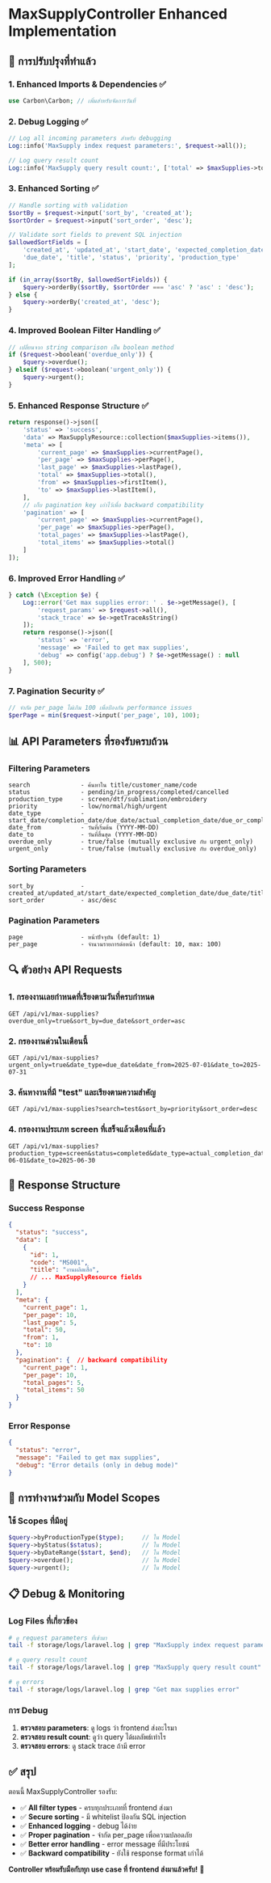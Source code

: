 # MaxSupplyController Enhanced Implementation

## 🎯 การปรับปรุงที่ทำแล้ว

### 1. **Enhanced Imports & Dependencies** ✅
```php
use Carbon\Carbon; // เพิ่มสำหรับจัดการวันที่
```

### 2. **Debug Logging** ✅
```php
// Log all incoming parameters สำหรับ debugging
Log::info('MaxSupply index request parameters:', $request->all());

// Log query result count
Log::info('MaxSupply query result count:', ['total' => $maxSupplies->total()]);
```

### 3. **Enhanced Sorting** ✅
```php
// Handle sorting with validation
$sortBy = $request->input('sort_by', 'created_at');
$sortOrder = $request->input('sort_order', 'desc');

// Validate sort fields to prevent SQL injection
$allowedSortFields = [
    'created_at', 'updated_at', 'start_date', 'expected_completion_date', 
    'due_date', 'title', 'status', 'priority', 'production_type'
];

if (in_array($sortBy, $allowedSortFields)) {
    $query->orderBy($sortBy, $sortOrder === 'asc' ? 'asc' : 'desc');
} else {
    $query->orderBy('created_at', 'desc');
}
```

### 4. **Improved Boolean Filter Handling** ✅
```php
// เปลี่ยนจาก string comparison เป็น boolean method
if ($request->boolean('overdue_only')) {
    $query->overdue();
} elseif ($request->boolean('urgent_only')) {
    $query->urgent();
}
```

### 5. **Enhanced Response Structure** ✅
```php
return response()->json([
    'status' => 'success',
    'data' => MaxSupplyResource::collection($maxSupplies->items()),
    'meta' => [
        'current_page' => $maxSupplies->currentPage(),
        'per_page' => $maxSupplies->perPage(),
        'last_page' => $maxSupplies->lastPage(),
        'total' => $maxSupplies->total(),
        'from' => $maxSupplies->firstItem(),
        'to' => $maxSupplies->lastItem(),
    ],
    // เก็บ pagination key เก่าไว้เพื่อ backward compatibility
    'pagination' => [
        'current_page' => $maxSupplies->currentPage(),
        'per_page' => $maxSupplies->perPage(),
        'total_pages' => $maxSupplies->lastPage(),
        'total_items' => $maxSupplies->total()
    ]
]);
```

### 6. **Improved Error Handling** ✅
```php
} catch (\Exception $e) {
    Log::error('Get max supplies error: ' . $e->getMessage(), [
        'request_params' => $request->all(),
        'stack_trace' => $e->getTraceAsString()
    ]);
    return response()->json([
        'status' => 'error',
        'message' => 'Failed to get max supplies',
        'debug' => config('app.debug') ? $e->getMessage() : null
    ], 500);
}
```

### 7. **Pagination Security** ✅
```php
// จำกัด per_page ไม่เกิน 100 เพื่อป้องกัน performance issues
$perPage = min($request->input('per_page', 10), 100);
```

## 📊 API Parameters ที่รองรับครบถ้วน

### **Filtering Parameters**
```
search              - ค้นหาใน title/customer_name/code
status              - pending/in_progress/completed/cancelled
production_type     - screen/dtf/sublimation/embroidery
priority            - low/normal/high/urgent
date_type           - start_date/completion_date/due_date/actual_completion_date/due_or_completion/created_at
date_from           - วันที่เริ่มต้น (YYYY-MM-DD)
date_to             - วันที่สิ้นสุด (YYYY-MM-DD)
overdue_only        - true/false (mutually exclusive กับ urgent_only)
urgent_only         - true/false (mutually exclusive กับ overdue_only)
```

### **Sorting Parameters**
```
sort_by             - created_at/updated_at/start_date/expected_completion_date/due_date/title/status/priority/production_type
sort_order          - asc/desc
```

### **Pagination Parameters**
```
page                - หน้าปัจจุบัน (default: 1)
per_page            - จำนวนรายการต่อหน้า (default: 10, max: 100)
```

## 🔍 ตัวอย่าง API Requests

### 1. กรองงานเลยกำหนดที่เรียงตามวันที่ครบกำหนด
```
GET /api/v1/max-supplies?overdue_only=true&sort_by=due_date&sort_order=asc
```

### 2. กรองงานด่วนในเดือนนี้
```
GET /api/v1/max-supplies?urgent_only=true&date_type=due_date&date_from=2025-07-01&date_to=2025-07-31
```

### 3. ค้นหางานที่มี "test" และเรียงตามความสำคัญ
```
GET /api/v1/max-supplies?search=test&sort_by=priority&sort_order=desc
```

### 4. กรองงานประเภท screen ที่เสร็จแล้วเดือนที่แล้ว
```
GET /api/v1/max-supplies?production_type=screen&status=completed&date_type=actual_completion_date&date_from=2025-06-01&date_to=2025-06-30
```

## 🎨 Response Structure

### **Success Response**
```json
{
  "status": "success",
  "data": [
    {
      "id": 1,
      "code": "MS001",
      "title": "งานผลิตเสื้อ",
      // ... MaxSupplyResource fields
    }
  ],
  "meta": {
    "current_page": 1,
    "per_page": 10,
    "last_page": 5,
    "total": 50,
    "from": 1,
    "to": 10
  },
  "pagination": {  // backward compatibility
    "current_page": 1,
    "per_page": 10,
    "total_pages": 5,
    "total_items": 50
  }
}
```

### **Error Response**
```json
{
  "status": "error",
  "message": "Failed to get max supplies",
  "debug": "Error details (only in debug mode)"
}
```

## 🔧 การทำงานร่วมกับ Model Scopes

### **ใช้ Scopes ที่มีอยู่**
```php
$query->byProductionType($type);     // ใน Model
$query->byStatus($status);           // ใน Model  
$query->byDateRange($start, $end);   // ใน Model
$query->overdue();                   // ใน Model
$query->urgent();                    // ใน Model
```

## 📋 Debug & Monitoring

### **Log Files ที่เกี่ยวข้อง**
```bash
# ดู request parameters ที่เข้ามา
tail -f storage/logs/laravel.log | grep "MaxSupply index request parameters"

# ดู query result count
tail -f storage/logs/laravel.log | grep "MaxSupply query result count"

# ดู errors
tail -f storage/logs/laravel.log | grep "Get max supplies error"
```

### **การ Debug**
1. **ตรวจสอบ parameters**: ดู logs ว่า frontend ส่งอะไรมา
2. **ตรวจสอบ result count**: ดูว่า query ได้ผลลัพธ์เท่าไร
3. **ตรวจสอบ errors**: ดู stack trace ถ้ามี error

## ✅ สรุป

ตอนนี้ MaxSupplyController รองรับ:
- ✅ **All filter types** - ครบทุกประเภทที่ frontend ส่งมา
- ✅ **Secure sorting** - มี whitelist ป้องกัน SQL injection
- ✅ **Enhanced logging** - debug ได้ง่าย
- ✅ **Proper pagination** - จำกัด per_page เพื่อความปลอดภัย
- ✅ **Better error handling** - error message ที่มีประโยชน์
- ✅ **Backward compatibility** - ยังใช้ response format เก่าได้

**Controller พร้อมรับมือกับทุก use case ที่ frontend ส่งมาแล้วครับ!** 🚀
